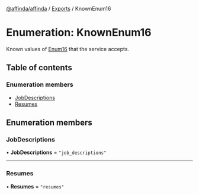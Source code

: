 [@affinda/affinda](../README.md) / [Exports](../modules.md) / KnownEnum16

# Enumeration: KnownEnum16

Known values of [Enum16](../modules.md#enum16) that the service accepts.

## Table of contents

### Enumeration members

- [JobDescriptions](KnownEnum16.md#jobdescriptions)
- [Resumes](KnownEnum16.md#resumes)

## Enumeration members

### JobDescriptions

• **JobDescriptions** = `"job_descriptions"`

___

### Resumes

• **Resumes** = `"resumes"`
